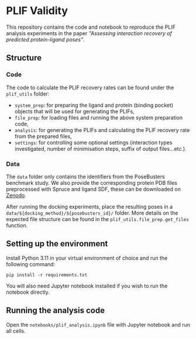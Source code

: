 # PLIF Validity

This repository contains the code and notebook to reproduce the PLIF analysis
experiments in the paper
*"Assessing interaction recovery of predicted protein-ligand poses"*.

## Structure

### Code

The code to calculate the PLIF recovery rates can be found under the `plif_utils` folder:

- `system_prep`: for preparing the ligand and protein (binding pocket) objects that will
  be used for generating the PLIFs,
- `file_prep`: for loading files and running the above system preparation code,
- `analysis`: for generating the PLIFs and calculating the PLIF recovery rate from the
  prepared files,
- `settings`: for controlling some optional settings (interaction types investigated,
  number of minimisation steps, suffix of output files...etc.).

### Data

The `data` folder only contains the identifiers from the PoseBusters benchmark study. We
also provide the corresponding protein PDB files preprocessed with Spruce and ligand
SDF, these can be downloaded on [Zenodo](https://doi.org/10.5281/zenodo.13851241).

After running the docking experiments, place the resulting poses in a
`data/${docking_method}/${posebusters_id}/` folder. More details on the expected file
structure can be found in the `plif_utils.file_prep.get_files` function.

## Setting up the environment

Install Python 3.11 in your virtual environment of choice and run the following command:
```
pip install -r requirements.txt
```

You will also need Jupyter notebook installed if you wish to run the notebook directly.

## Running the analysis code

Open the `notebooks/plif_analysis.ipynb` file with Jupyter notebook and run all cells.
